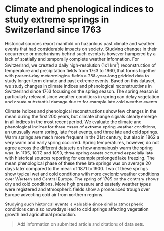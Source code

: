# Climate and phenological indices to study extreme springs in Switzerland since 1763

Historical sources report manifold on hazardous past climate and weather events that had considerable impacts on society. Studying changes in their occurrence or mechanisms behind such events is however hampered by a lack of spatially and temporally complete weather information. For Switzerland, we created a daily high-resolution (1x1 km$^2$) reconstruction of temperature and precipitation fields from 1763 to 1960, that forms together with present-day meteorological fields a 258-year-long gridded data to study longer-term climate and past extreme events. Based on this dataset, we study changes in climate indices and phenological reconstructions in Switzerland since 1763 focusing on the spring season. The spring season is particularly relevant since weather conditions in spring can delay vegetation and create substantial damage due to for example late cold weather events. 

Climate indices and phenological reconstructions show few changes in the mean during the first 200 years, but climate change signals clearly emerge in all indices in the most recent period. We evaluate the climate and phenological indices for three cases of extreme spring weather conditions, an unusually warm spring, late frost events, and three late and cold springs. Warm springs are much more frequent in the 21st century, but also in 1862 a very warm and early spring occurred. Spring temperatures, however, do not agree across the different datasets on how anomalously warm the spring was. In 1785, 1837, and 1853, three spring onsets occurred especially late with historical sources reporting for example prolonged lake freezing. The mean phenological phase of these three late springs was on average 20 days later compared to the mean of 1871 to 1900. Two of these springs show typical wet and cold conditions with more cyclonic weather conditions over Western and Central Europe. The spring of 1785 on the contrary shows dry and cold conditions. More high pressure and easterly weather types were registered and atmospheric fields show a pronounced trough over Europe advecting cold air from northern regions. 

Studying such historical events is valuable since similar atmospheric conditions can also nowadays lead to cold springs affecting vegetation growth and agricultural production. 

> Add information on submitted article and citations of data sets.
